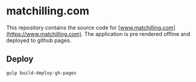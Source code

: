 # matchilling.com

This repository contains the source code for [www.matchilling.com](https://www.matchilling.com). The application is pre rendered offline and deployed to github pages.

## Deploy

`gulp build-deploy-gh-pages`
